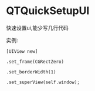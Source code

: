 # QTQuickSetupUI

快速设置ui,能少写几行代码

实例:

    [UIView new]
    
    .set_frame(CGRectZero)
    
    .set_borderWidth(1)
    
    .set_superView(self.window);
    
